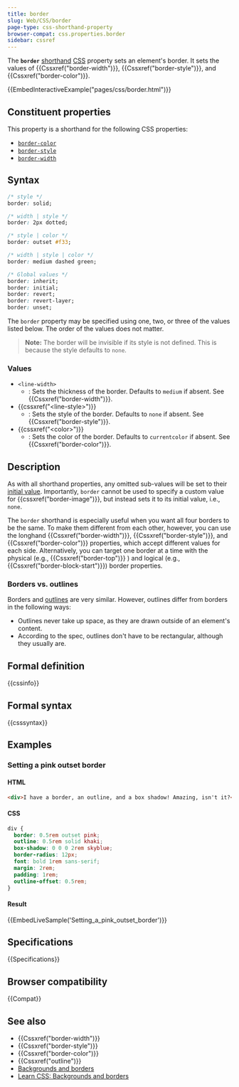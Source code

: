 ```yaml
---
title: border
slug: Web/CSS/border
page-type: css-shorthand-property
browser-compat: css.properties.border
sidebar: cssref
---
```



The **`border`** [shorthand](/en-US/docs/Web/CSS/Shorthand_properties) [CSS](/en-US/docs/Web/CSS) property sets an element's border. It sets the values of {{Cssxref("border-width")}}, {{Cssxref("border-style")}}, and {{Cssxref("border-color")}}.

{{EmbedInteractiveExample("pages/css/border.html")}}

## Constituent properties

This property is a shorthand for the following CSS properties:

- [`border-color`](/en-US/docs/Web/CSS/border-color)
- [`border-style`](/en-US/docs/Web/CSS/border-style)
- [`border-width`](/en-US/docs/Web/CSS/border-width)

## Syntax

```css
/* style */
border: solid;

/* width | style */
border: 2px dotted;

/* style | color */
border: outset #f33;

/* width | style | color */
border: medium dashed green;

/* Global values */
border: inherit;
border: initial;
border: revert;
border: revert-layer;
border: unset;
```

The `border` property may be specified using one, two, or three of the values listed below. The order of the values does not matter.

> **Note:** The border will be invisible if its style is not defined. This is because the style defaults to `none`.

### Values

- `<line-width>`
  - : Sets the thickness of the border. Defaults to `medium` if absent. See {{Cssxref("border-width")}}.
- {{cssxref("&lt;line-style&gt;")}}
  - : Sets the style of the border. Defaults to `none` if absent. See {{Cssxref("border-style")}}.
- {{cssxref("&lt;color&gt;")}}
  - : Sets the color of the border. Defaults to `currentcolor` if absent. See {{Cssxref("border-color")}}.

## Description

As with all shorthand properties, any omitted sub-values will be set to their [initial value](/en-US/docs/Web/CSS/initial_value). Importantly, `border` cannot be used to specify a custom value for {{cssxref("border-image")}}, but instead sets it to its initial value, i.e., `none`.

The `border` shorthand is especially useful when you want all four borders to be the same. To make them different from each other, however, you can use the longhand {{Cssxref("border-width")}}, {{Cssxref("border-style")}}, and {{Cssxref("border-color")}} properties, which accept different values for each side. Alternatively, you can target one border at a time with the physical (e.g., {{Cssxref("border-top")}} ) and logical (e.g., {{Cssxref("border-block-start")}}) border properties.

### Borders vs. outlines

Borders and [outlines](/en-US/docs/Web/CSS/outline) are very similar. However, outlines differ from borders in the following ways:

- Outlines never take up space, as they are drawn outside of an element's content.
- According to the spec, outlines don't have to be rectangular, although they usually are.

## Formal definition

{{cssinfo}}

## Formal syntax

{{csssyntax}}

## Examples

### Setting a pink outset border

#### HTML

```html
<div>I have a border, an outline, and a box shadow! Amazing, isn't it?</div>
```

#### CSS

```css
div {
  border: 0.5rem outset pink;
  outline: 0.5rem solid khaki;
  box-shadow: 0 0 0 2rem skyblue;
  border-radius: 12px;
  font: bold 1rem sans-serif;
  margin: 2rem;
  padding: 1rem;
  outline-offset: 0.5rem;
}
```

#### Result

{{EmbedLiveSample('Setting_a_pink_outset_border')}}

## Specifications

{{Specifications}}

## Browser compatibility

{{Compat}}

## See also

- {{Cssxref("border-width")}}
- {{Cssxref("border-style")}}
- {{Cssxref("border-color")}}
- {{Cssxref("outline")}}
- [Backgrounds and borders](/en-US/docs/Web/CSS/CSS_backgrounds_and_borders)
- [Learn CSS: Backgrounds and borders](/en-US/docs/Learn/CSS/Building_blocks/Backgrounds_and_borders)
